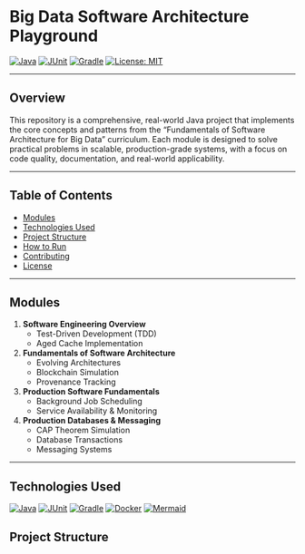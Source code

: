 # Big Data Software Architecture Playground

[![Java](https://img.shields.io/badge/Java-17+-red?logo=java&logoColor=white)](https://www.java.com/)
[![JUnit](https://img.shields.io/badge/JUnit-5-green?logo=java&logoColor=white)](https://junit.org/)
[![Gradle](https://img.shields.io/badge/Gradle-Build-blue?logo=gradle&logoColor=white)](https://gradle.org/)
[![License: MIT](https://img.shields.io/badge/License-MIT-yellow.svg)](LICENSE)

---

## Overview

This repository is a comprehensive, real-world Java project that implements the core concepts and patterns from the “Fundamentals of Software Architecture for Big Data” curriculum. Each module is designed to solve practical problems in scalable, production-grade systems, with a focus on code quality, documentation, and real-world applicability.

---

## Table of Contents

- [Modules](#modules)
- [Technologies Used](#technologies-used)
- [Project Structure](#project-structure)
- [How to Run](#how-to-run)
- [Contributing](#contributing)
- [License](#license)

---

## Modules

1. **Software Engineering Overview**
   - Test-Driven Development (TDD)
   - Aged Cache Implementation
2. **Fundamentals of Software Architecture**
   - Evolving Architectures
   - Blockchain Simulation
   - Provenance Tracking
3. **Production Software Fundamentals**
   - Background Job Scheduling
   - Service Availability & Monitoring
4. **Production Databases & Messaging**
   - CAP Theorem Simulation
   - Database Transactions
   - Messaging Systems

---

## Technologies Used

[![Java](https://img.shields.io/badge/Java-17+-red?logo=java&logoColor=white)](https://www.java.com/)
[![JUnit](https://img.shields.io/badge/JUnit-5-green?logo=java&logoColor=white)](https://junit.org/)
[![Gradle](https://img.shields.io/badge/Gradle-Build-blue?logo=gradle&logoColor=white)](https://gradle.org/)
[![Docker](https://img.shields.io/badge/Docker-Containerization-blue?logo=docker&logoColor=white)](https://www.docker.com/)
[![Mermaid](https://img.shields.io/badge/Mermaid-Diagrams-brightgreen?logo=mermaid&logoColor=white)](https://mermaid-js.github.io/)

## Project Structure
